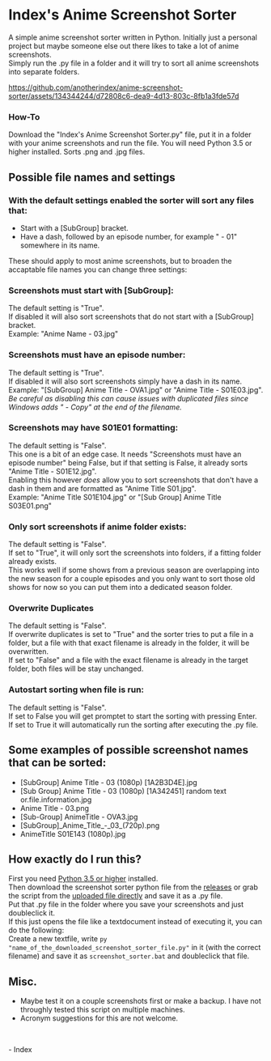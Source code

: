 # Index's Anime Screenshot Sorter
A simple anime screenshot sorter written in Python. Initially just a personal project but maybe someone else out there likes to take a lot of anime screenshots.    
Simply run the .py file in a folder and it will try to sort all anime screenshots into separate folders.

https://github.com/anotherindex/anime-screenshot-sorter/assets/134344244/d72808c6-dea9-4d13-803c-8fb1a3fde57d

### How-To
Download the "Index's Anime Screenshot Sorter.py" file, put it in a folder with your anime screenshots and run the file. You will need Python 3.5 or higher installed. 
Sorts .png and .jpg files.

## Possible file names and settings
### With the default settings enabled the sorter will sort any files that:
- Start with a [SubGroup] bracket.
- Have a dash, followed by an episode number, for example " - 01" somewhere in its name.

These should apply to most anime screenshots, but to broaden the accaptable file names you can change three settings:
### Screenshots must start with [SubGroup]:
The default setting is "True".    
If disabled it will also sort screenshots that do not start with a [SubGroup] bracket.    
Example: "Anime Name - 03.jpg"
### Screenshots must have an episode number:
The default setting is "True".    
If disabled it will also sort screenshots simply have a dash in its name.   
Example: "[SubGroup] Anime Title - OVA1.jpg" or "Anime Title - S01E03.jpg".   
*Be careful as disabling this can cause issues with duplicated files since Windows adds " - Copy" at the end of the filename.*
### Screenshots may have S01E01 formatting:
The default setting is "False".    
This one is a bit of an edge case. It needs "Screenshots must have an episode number" being False, but if that setting is False, it already sorts "Anime Title - S01E12.jpg".    
Enabling this however *does* allow you to sort screenshots that don't have a dash in them and are formatted as "Anime Title S01.jpg".    
Example: "Anime Title S01E104.jpg" or "[Sub Group] Anime Title S03E01.png"
### Only sort screenshots if anime folder exists:
The default setting is "False".    
If set to "True", it will only sort the screenshots into folders, if a fitting folder already exists.    
This works well if some shows from a previous season are overlapping into the new season for a couple episodes and you only want to sort those old shows for now so you can put them into a dedicated season folder.
### Overwrite Duplicates
The default setting is "False".    
If overwrite duplicates is set to "True" and the sorter tries to put a file in a folder, but a file with that exact filename is already in the folder, it will be overwritten.    
If set to "False" and a file with the exact filename is already in the target folder, both files will be stay unchanged.
### Autostart sorting when file is run:
The default setting is "False".    
If set to False you will get promptet to start the sorting with pressing Enter. If set to True it will automatically run the sorting after executing the .py file.   
## Some examples of possible screenshot names that can be sorted:
- [SubGroup] Anime Title - 03 (1080p) [1A2B3D4E].jpg
- [Sub Group] Anime Title - 03 (1080p) [1A342451] random text or.file.information.jpg
- Anime Title - 03.png
- [Sub-Group] AnimeTitle - OVA3.jpg
- [SubGroup]\_Anime\_Title\_-\_03\_(720p).png
- AnimeTitle S01E143 (1080p).jpg
## How exactly do I run this?
First you need [Python 3.5 or higher](https://www.python.org/downloads/) installed.    
Then download the screenshot sorter python file from the [releases](https://github.com/anotherindex/anime-screenshot-sorter/releases) or grab the script from the [uploaded file directly](https://raw.githubusercontent.com/anotherindex/anime-screenshot-sorter/main/Index's%20Anime%20Screenshot%20Sorter.py) and save it as a .py file.    
Put that .py file in the folder where you save your screenshots and just doubleclick it.    
If this just opens the file like a textdocument instead of executing it, you can do the following:    
Create a new textfile, write `py "name_of_the_downloaded_screenshot_sorter_file.py"` in it (with the correct filename) and save it as `screenshot_sorter.bat` and doubleclick that file.

## Misc.
- Maybe test it on a couple screenshots first or make a backup. I have not throughly tested this script on multiple machines.
- Acronym suggestions for this are not welcome.

&nbsp;

\- Index
